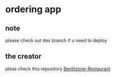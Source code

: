 # ordering app

## note
please check out dev branch if u need to deploy

## the creator
pleas check this repository
[Bentilzone-Restaurant](https://github.com/qbentil/Bentilzone-Restaurant)
